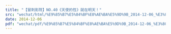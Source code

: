```yaml
---
title: "【冒刺影院】NO.40《天使的性》就在明天！"
src: "wechat/html/%E9%85%B7%E5%84%BF%E8%AE%BA%E5%9D%9B_2014-12-06_%E3%80%90%E5%86%92%E5%88%BA%E5%BD%B1%E9%99%A2%E3%80%91NO.40%E3%80%8A%E5%A4%A9%E4%BD%BF%E7%9A%84%E6%80%A7%E3%80%8B%E5%B0%B1%E5%9C%A8%E6%98%8E%E5%A4%A9%EF%BC%81.html"
date: 2014-12-06
pdf: "wechat/pdf/%E9%85%B7%E5%84%BF%E8%AE%BA%E5%9D%9B_2014-12-06_%E3%80%90%E5%86%92%E5%88%BA%E5%BD%B1%E9%99%A2%E3%80%91NO.40%E3%80%8A%E5%A4%A9%E4%BD%BF%E7%9A%84%E6%80%A7%E3%80%8B%E5%B0%B1%E5%9C%A8%E6%98%8E%E5%A4%A9%EF%BC%81.pdf"
---
```

